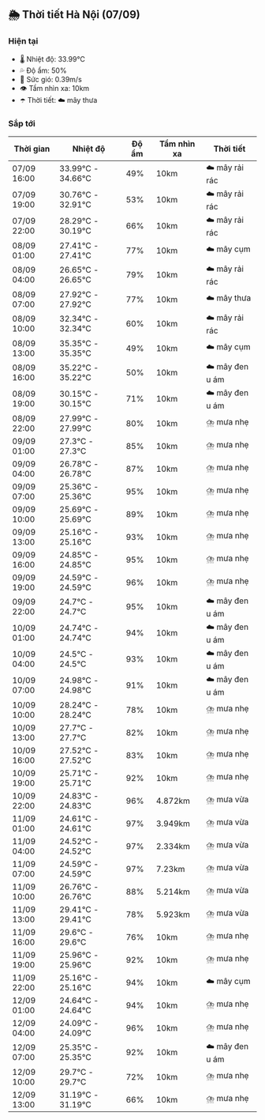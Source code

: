 ## 🌦️ Thời tiết Hà Nội (07/09)

### Hiện tại

- 🌡️ Nhiệt độ: 33.99℃
- 💦 Độ ẩm: 50%
- 💨 Sức gió: 0.39m/s
- 👁️ Tầm nhìn xa: 10km
- ☂️ Thời tiết: ☁️ mây thưa

### Sắp tới

| Thời gian | Nhiệt độ | Độ ẩm | Tầm nhìn xa | Thời tiết |
| --- | --- | --- | --- | --- |
| 07/09 16:00 | 33.99℃ - 34.66℃ | 49% | 10km | ☁️ mây rải rác |
| 07/09 19:00 | 30.76℃ - 32.91℃ | 53% | 10km | ☁️ mây rải rác |
| 07/09 22:00 | 28.29℃ - 30.19℃ | 66% | 10km | ☁️ mây rải rác |
| 08/09 01:00 | 27.41℃ - 27.41℃ | 77% | 10km | ☁️ mây cụm |
| 08/09 04:00 | 26.65℃ - 26.65℃ | 79% | 10km | ☁️ mây rải rác |
| 08/09 07:00 | 27.92℃ - 27.92℃ | 77% | 10km | ☁️ mây thưa |
| 08/09 10:00 | 32.34℃ - 32.34℃ | 60% | 10km | ☁️ mây rải rác |
| 08/09 13:00 | 35.35℃ - 35.35℃ | 49% | 10km | ☁️ mây cụm |
| 08/09 16:00 | 35.22℃ - 35.22℃ | 50% | 10km | ☁️ mây đen u ám |
| 08/09 19:00 | 30.15℃ - 30.15℃ | 71% | 10km | ☁️ mây đen u ám |
| 08/09 22:00 | 27.99℃ - 27.99℃ | 80% | 10km | ⛈️ mưa nhẹ |
| 09/09 01:00 | 27.3℃ - 27.3℃ | 85% | 10km | ⛈️ mưa nhẹ |
| 09/09 04:00 | 26.78℃ - 26.78℃ | 87% | 10km | ⛈️ mưa nhẹ |
| 09/09 07:00 | 25.36℃ - 25.36℃ | 95% | 10km | ⛈️ mưa nhẹ |
| 09/09 10:00 | 25.69℃ - 25.69℃ | 89% | 10km | ⛈️ mưa nhẹ |
| 09/09 13:00 | 25.16℃ - 25.16℃ | 93% | 10km | ⛈️ mưa nhẹ |
| 09/09 16:00 | 24.85℃ - 24.85℃ | 95% | 10km | ⛈️ mưa nhẹ |
| 09/09 19:00 | 24.59℃ - 24.59℃ | 96% | 10km | ⛈️ mưa nhẹ |
| 09/09 22:00 | 24.7℃ - 24.7℃ | 95% | 10km | ☁️ mây đen u ám |
| 10/09 01:00 | 24.74℃ - 24.74℃ | 94% | 10km | ☁️ mây đen u ám |
| 10/09 04:00 | 24.5℃ - 24.5℃ | 93% | 10km | ☁️ mây đen u ám |
| 10/09 07:00 | 24.98℃ - 24.98℃ | 91% | 10km | ☁️ mây đen u ám |
| 10/09 10:00 | 28.24℃ - 28.24℃ | 78% | 10km | ⛈️ mưa nhẹ |
| 10/09 13:00 | 27.7℃ - 27.7℃ | 82% | 10km | ⛈️ mưa nhẹ |
| 10/09 16:00 | 27.52℃ - 27.52℃ | 83% | 10km | ⛈️ mưa nhẹ |
| 10/09 19:00 | 25.71℃ - 25.71℃ | 92% | 10km | ⛈️ mưa nhẹ |
| 10/09 22:00 | 24.83℃ - 24.83℃ | 96% | 4.872km | ⛈️ mưa vừa |
| 11/09 01:00 | 24.61℃ - 24.61℃ | 97% | 3.949km | ⛈️ mưa vừa |
| 11/09 04:00 | 24.52℃ - 24.52℃ | 97% | 2.334km | ⛈️ mưa vừa |
| 11/09 07:00 | 24.59℃ - 24.59℃ | 97% | 7.23km | ⛈️ mưa vừa |
| 11/09 10:00 | 26.76℃ - 26.76℃ | 88% | 5.214km | ⛈️ mưa vừa |
| 11/09 13:00 | 29.41℃ - 29.41℃ | 78% | 5.923km | ⛈️ mưa vừa |
| 11/09 16:00 | 29.6℃ - 29.6℃ | 76% | 10km | ⛈️ mưa nhẹ |
| 11/09 19:00 | 25.96℃ - 25.96℃ | 92% | 10km | ⛈️ mưa nhẹ |
| 11/09 22:00 | 25.16℃ - 25.16℃ | 94% | 10km | ☁️ mây cụm |
| 12/09 01:00 | 24.64℃ - 24.64℃ | 94% | 10km | ⛈️ mưa nhẹ |
| 12/09 04:00 | 24.09℃ - 24.09℃ | 96% | 10km | ⛈️ mưa nhẹ |
| 12/09 07:00 | 25.35℃ - 25.35℃ | 92% | 10km | ☁️ mây đen u ám |
| 12/09 10:00 | 29.7℃ - 29.7℃ | 72% | 10km | ⛈️ mưa nhẹ |
| 12/09 13:00 | 31.19℃ - 31.19℃ | 66% | 10km | ⛈️ mưa nhẹ |
